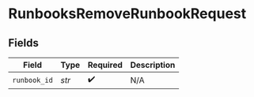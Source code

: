 # RunbooksRemoveRunbookRequest


## Fields

| Field              | Type               | Required           | Description        |
| ------------------ | ------------------ | ------------------ | ------------------ |
| `runbook_id`       | *str*              | :heavy_check_mark: | N/A                |